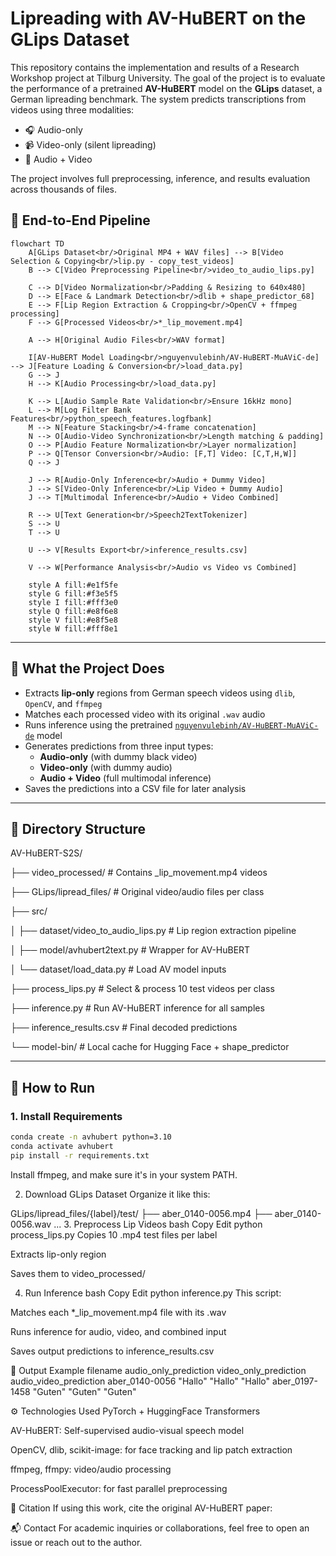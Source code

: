 # Lipreading with AV-HuBERT on the GLips Dataset

This repository contains the implementation and results of a Research Workshop project at Tilburg University. The goal of the project is to evaluate the performance of a pretrained **AV-HuBERT** model on the **GLips** dataset, a German lipreading benchmark. The system predicts transcriptions from videos using three modalities:

- 🎧 Audio-only
- 📹 Video-only (silent lipreading)
- 🧠 Audio + Video

The project involves full preprocessing, inference, and results evaluation across thousands of files.

## 🔄 End-to-End Pipeline

```mermaid
flowchart TD
    A[GLips Dataset<br/>Original MP4 + WAV files] --> B[Video Selection & Copying<br/>lip.py - copy_test_videos]
    B --> C[Video Preprocessing Pipeline<br/>video_to_audio_lips.py]
    
    C --> D[Video Normalization<br/>Padding & Resizing to 640x480]
    D --> E[Face & Landmark Detection<br/>dlib + shape_predictor_68]
    E --> F[Lip Region Extraction & Cropping<br/>OpenCV + ffmpeg processing]
    F --> G[Processed Videos<br/>*_lip_movement.mp4]
    
    A --> H[Original Audio Files<br/>WAV format]
    
    I[AV-HuBERT Model Loading<br/>nguyenvulebinh/AV-HuBERT-MuAViC-de] --> J[Feature Loading & Conversion<br/>load_data.py]
    G --> J
    H --> K[Audio Processing<br/>load_data.py]
    
    K --> L[Audio Sample Rate Validation<br/>Ensure 16kHz mono]
    L --> M[Log Filter Bank Features<br/>python_speech_features.logfbank]
    M --> N[Feature Stacking<br/>4-frame concatenation]
    N --> O[Audio-Video Synchronization<br/>Length matching & padding]
    O --> P[Audio Feature Normalization<br/>Layer normalization]
    P --> Q[Tensor Conversion<br/>Audio: [F,T] Video: [C,T,H,W]]
    Q --> J
    
    J --> R[Audio-Only Inference<br/>Audio + Dummy Video]
    J --> S[Video-Only Inference<br/>Lip Video + Dummy Audio]
    J --> T[Multimodal Inference<br/>Audio + Video Combined]
    
    R --> U[Text Generation<br/>Speech2TextTokenizer]
    S --> U
    T --> U
    
    U --> V[Results Export<br/>inference_results.csv]
    
    V --> W[Performance Analysis<br/>Audio vs Video vs Combined]
    
    style A fill:#e1f5fe
    style G fill:#f3e5f5
    style I fill:#fff3e0
    style Q fill:#e8f6e8
    style V fill:#e8f5e8
    style W fill:#fff8e1
```

---

## 🔧 What the Project Does

- Extracts **lip-only** regions from German speech videos using `dlib`, `OpenCV`, and `ffmpeg`
- Matches each processed video with its original `.wav` audio
- Runs inference using the pretrained [`nguyenvulebinh/AV-HuBERT-MuAViC-de`](https://huggingface.co/nguyenvulebinh/AV-HuBERT-MuAViC-de) model
- Generates predictions from three input types:
  - **Audio-only** (with dummy black video)
  - **Video-only** (with dummy audio)
  - **Audio + Video** (full multimodal inference)
- Saves the predictions into a CSV file for later analysis

---

## 📁 Directory Structure

AV-HuBERT-S2S/

├── video_processed/ # Contains _lip_movement.mp4 videos

├── GLips/lipread_files/ # Original video/audio files per class

├── src/

│ ├── dataset/video_to_audio_lips.py # Lip region extraction pipeline

│ ├── model/avhubert2text.py # Wrapper for AV-HuBERT

│ └── dataset/load_data.py # Load AV model inputs

├── process_lips.py # Select & process 10 test videos per class

├── inference.py # Run AV-HuBERT inference for all samples

├── inference_results.csv # Final decoded predictions

└── model-bin/ # Local cache for Hugging Face + shape_predictor

---

## 🚀 How to Run

### 1. Install Requirements

```bash
conda create -n avhubert python=3.10
conda activate avhubert
pip install -r requirements.txt
```
Install ffmpeg, and make sure it's in your system PATH.

2. Download GLips Dataset
Organize it like this:

GLips/lipread_files/{label}/test/
├── aber_0140-0056.mp4
├── aber_0140-0056.wav
...
3. Preprocess Lip Videos
bash
Copy
Edit
python process_lips.py
Copies 10 .mp4 test files per label

Extracts lip-only region

Saves them to video_processed/

4. Run Inference
bash
Copy
Edit
python inference.py
This script:

Matches each *_lip_movement.mp4 file with its .wav

Runs inference for audio, video, and combined input

Saves output predictions to inference_results.csv

🧪 Output Example
filename	audio_only_prediction	video_only_prediction	audio_video_prediction
aber_0140-0056	"Hallo"	"Hallo"	"Hallo"
aber_0197-1458	"Guten"	"Guten"	"Guten"

⚙️ Technologies Used
PyTorch + HuggingFace Transformers

AV-HuBERT: Self-supervised audio-visual speech model

OpenCV, dlib, scikit-image: for face tracking and lip patch extraction

ffmpeg, ffmpy: video/audio processing

ProcessPoolExecutor: for fast parallel preprocessing

📜 Citation
If using this work, cite the original AV-HuBERT paper:

📬 Contact
For academic inquiries or collaborations, feel free to open an issue or reach out to the author.
